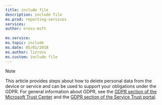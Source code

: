 ```yaml
---
title: include file
description: include file
ms.prod: reporting-services
services: 
author: eross-msft
 
ms.service: 
ms.topic: include
ms.date: 05/01/2018
ms.author: lizross
ms.custom: include file
---
```



> [!Note]
> This article provides steps about how to delete personal data from the device or service and can be used to support your obligations under the GDPR. For general information about GDPR, see the [GDPR section of the Microsoft Trust Center](https://www.microsoft.com/trust-center/privacy/gdpr-overview?rtc=1) and the [GDPR section of the Service Trust portal](https://servicetrust.microsoft.com/ViewPage/GDPRGetStarted).